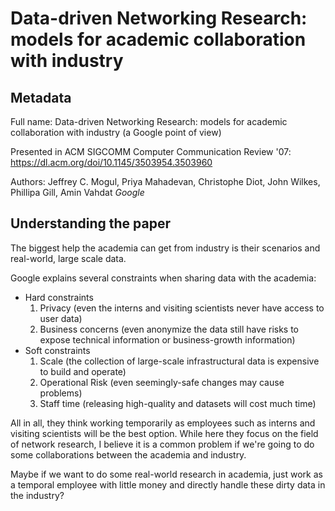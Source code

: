 # Data-driven Networking Research: models for academic collaboration with industry

## ​Metadata

Full name: Data-driven Networking Research: models for academic collaboration with industry (a Google point of view)

Presented in ACM SIGCOMM Computer Communication Review '07: https://dl.acm.org/doi/10.1145/3503954.3503960

Authors: Jeffrey C. Mogul, Priya Mahadevan, Christophe Diot, John Wilkes, Phillipa Gill, Amin Vahdat _Google_

## Understanding the paper

The biggest help the academia can get from industry is their scenarios and real-world, large scale data.

Google explains several constraints when sharing data with the academia:

* Hard constraints
  1. Privacy (even the interns and visiting scientists never have access to user data)
  2. Business concerns (even anonymize the data still have risks to expose technical information or business-growth information)
* Soft constraints
  1. Scale (the collection of large-scale infrastructural data is expensive to build and operate)
  2. Operational Risk (even seemingly-safe changes may cause problems)
  3. Staff time (releasing high-quality and datasets will cost much time)

All in all, they think working temporarily as employees such as interns and visiting scientists will be the best option. While here they focus on the field of network research, I believe it is a common problem if we're going to do some collaborations between the academia and industry.

Maybe if we want to do some real-world research in academia, just work as a temporal employee with little money and directly handle these dirty data in the industry?
